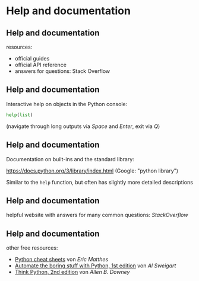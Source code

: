 # Help and documentation

## Help and documentation

resources:

- official guides
- official API reference
- answers for questions: Stack Overflow

## Help and documentation

Interactive help on objects in the Python console:

```py
help(list)
```

(navigate through long outputs via _Space_ and _Enter_, exit via _Q_)

## Help and documentation

Documentation on built-ins and the standard library:

https://docs.python.org/3/library/index.html (Google: "python library")

Similar to the `help` function, but often has slightly more detailed descriptions

## Help and documentation

helpful website with answers for many common questions: _StackOverflow_

## Help and documentation

other free resources:

- [Python cheat sheets](https://ehmatthes.github.io/pcc_2e/cheat_sheets/cheat_sheets/) von _Eric Matthes_
- [Automate the boring stuff with Python, 1st edition](https://automatetheboringstuff.com/) von _Al Sweigart_
- [Think Python, 2nd edition](https://greenteapress.com/thinkpython2/html/index.html) von _Allen B. Downey_
